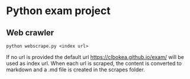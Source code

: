 # Python exam project
## Web crawler
```Terminal
python webscrape.py <index url>
```
If no url is provided the default url https://clbokea.github.io/exam/ will be used as index url.
When each url is scraped, the content is converted to markdown and a .md file is created in the scrapes folder.
